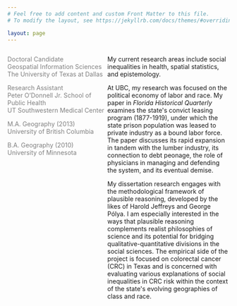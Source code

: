 ```yaml
---
# Feel free to add content and custom Front Matter to this file.
# To modify the layout, see https://jekyllrb.com/docs/themes/#overriding-theme-defaults

layout: page
---
```


  <div id="left" style="float:left; width:45%; color:Gray;">

<p>Doctoral Candidate<br/>	
Geospatial Information Sciences<br/>
The University of Texas at Dallas<br/></p>

<p>Research Assistant<br/>
Peter O’Donnell Jr. School of Public Health<br/>
UT Southwestern Medical Center<br/></p>

<p>M.A. Geography (2013)<br/>
University of British Columbia<br/></p>

B.A. Geography (2010)<br/>
University of Minnesota
              
</div>

<div id="right" style="float:right; width:55%;">
  
<p>My current research areas include social inequalities in health, spatial statistics, and epistemology. </p>

<p> At UBC, my research was focused on the political economy of labor and race. My paper in <i>Florida Historical Quarterly</i> examines the state's convict leasing program (1877-1919), under which the state prison population was leased to private industry as a bound labor force. The paper discusses its rapid expansion in tandem with the lumber industry, its connection to debt peonage, the role of physicians in managing and defending the system, and its eventual demise.
</p>

<p>
My dissertation research engages with the methodological framework of plausible reasoning, developed by the likes of Harold Jeffreys and George Po&#769;lya. I am especially interested in the ways that plausible reasoning complements realist philosophies of science and its potential for bridging qualitative-quantitative divisions in the social sciences. The empirical side of the project is focused on colorectal cancer (CRC) in Texas and is concerned with evaluating various explanations of social inequalities in CRC risk within the context of the state's evolving geographies of class and race.
</p>




</div>
